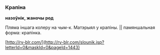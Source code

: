 ### Крапіна
**назоўнік, жаночы род**

Пляма іншага колеру на чым-к. Матэрыял у крапіны. || памяншальная форма: крапінка.

<a rel="author">[http://rv-blr.com/](http://rv-blr.com/slounik.jsp?letterId=0&maskId=0&pageId=1443)</a>
